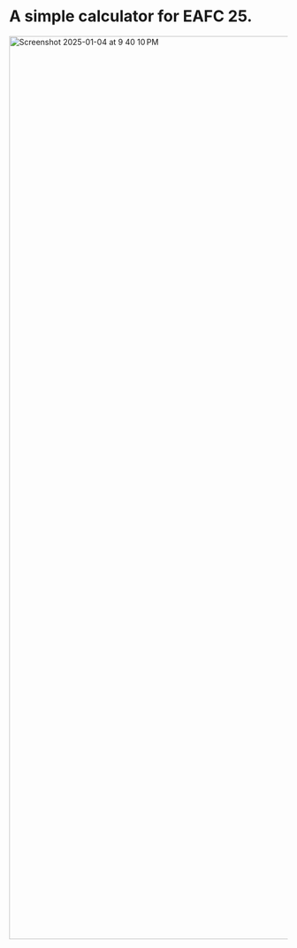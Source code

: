 <h1>A simple calculator for EAFC 25.</h1>
<img width="1631" alt="Screenshot 2025-01-04 at 9 40 10 PM" src="https://github.com/user-attachments/assets/86bd7eea-1d77-4586-816c-139aec08ec22" />
